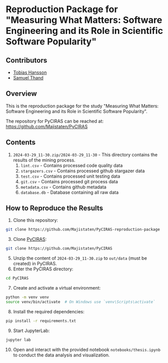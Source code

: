 # Reproduction Package for "Measuring What Matters: Software Engineering and its Role in Scientific Software Popularity"

## Contributors
  - [Tobias Hansson](https://github.com/Majistaten)
  - [Samuel Thand](https://github.com/SamuelThand)

## Overview
This is the reproduction package for the study "Measuring What Matters: Software Engineering and its Role in Scientific Software Popularity". 

The repository for PyCIRAS can be reached at: https://github.com/Majistaten/PyCIRAS

## Contents
1. `2024-03-29_11-30.zip/2024-03-29_11-30` - This directory contains the results of the mining process.
   1. `lint.csv` - Contains processed code quality data
   2. `stargazers.csv` - Contains processed github stargazer data
   3. `test.csv` - Contains processed unit testing data
   4. `git.csv` - Contains processed git process data
   5. `metadata.csv` - Contains github metadata
   6. `database.db` - Database containing all raw data

## How to Reproduce the Results
1. Clone this repository:
```bash
git clone https://github.com/Majistaten/PyCIRAS-reproduction-package
```
3. Clone [PyCIRAS](https://github.com/Majistaten/PyCIRAS):
 ```bash
 git clone https://github.com/Majistaten/PyCIRAS
 ```
5. Unzip the content of `2024-03-29_11-30.zip` to `out/data` (must be created) in PyCIRAS.
6. Enter the PyCIRAS directory:
 ```bash
 cd PyCIRAS
 ```
7. Create and activate a virtual environment:
```bash
python -m venv venv
source venv/bin/activate  # On Windows use `venv\Scripts\activate`
  ```
8. Install the required dependencies:
```bash
pip install -r requirements.txt
```
9. Start JupyterLab:
```bash
jupyter lab
```
10. Open and interact with the provided notebook `notebooks/thesis.ipynb` to conduct the data analysis and visualization.
